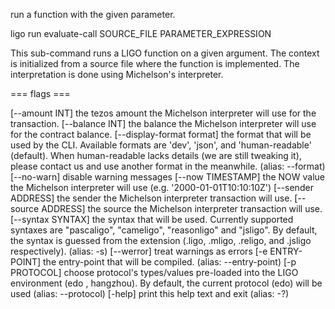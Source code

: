 run a function with the given parameter.

ligo run evaluate-call SOURCE_FILE PARAMETER_EXPRESSION

This sub-command runs a LIGO function on a given argument. The context
is initialized from a source file where the function is implemented. The
interpretation is done using Michelson\'s interpreter.

=== flags ===

\[\--amount INT\] the tezos amount the Michelson interpreter will use
for the transaction. \[\--balance INT\] the balance the Michelson
interpreter will use for the contract balance. \[\--display-format
format\] the format that will be used by the CLI. Available formats are
\'dev\', \'json\', and \'human-readable\' (default). When human-readable
lacks details (we are still tweaking it), please contact us and use
another format in the meanwhile. (alias: \--format) \[\--no-warn\]
disable warning messages \[\--now TIMESTAMP\] the NOW value the
Michelson interpreter will use (e.g. \'2000-01-01T10:10:10Z\')
\[\--sender ADDRESS\] the sender the Michelson interpreter transaction
will use. \[\--source ADDRESS\] the source the Michelson interpreter
transaction will use. \[\--syntax SYNTAX\] the syntax that will be used.
Currently supported syntaxes are \"pascaligo\", \"cameligo\",
\"reasonligo\" and \"jsligo\". By default, the syntax is guessed from
the extension (.ligo, .mligo, .religo, and .jsligo respectively).
(alias: -s) \[\--werror\] treat warnings as errors \[-e ENTRY-POINT\]
the entry-point that will be compiled. (alias: \--entry-point) \[-p
PROTOCOL\] choose protocol\'s types/values pre-loaded into the LIGO
environment (edo , hangzhou). By default, the current protocol (edo)
will be used (alias: \--protocol) \[-help\] print this help text and
exit (alias: -?)
